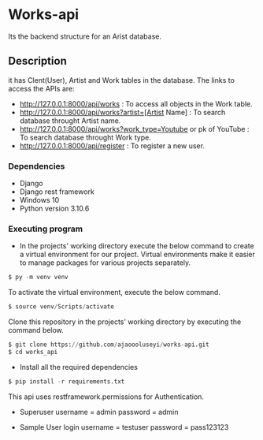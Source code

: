 # Works-api
Its the backend structure for an Arist database.

## Description
it has Clent(User), Artist and Work tables in the database. The links to access the APIs are:

* http://127.0.0.1:8000/api/works : To access all objects in the Work table. 
* http://127.0.0.1:8000/api/works?artist=[Artist Name] : To search database throught Artist name.
* http://127.0.0.1:8000/api/works?work_type=Youtube or pk of YouTube : To search database throught Work type.
* http://127.0.0.1:8000/api/register : To register a new user.

### Dependencies
* Django
* Django rest framework 
* Windows 10
* Python version 3.10.6 


### Executing program

* In the projects' working directory execute the below command to create a virtual environment for our project. Virtual environments make it easier to manage packages for various projects separately.

 
```python
$ py -m venv venv
```

To activate the virtual environment, execute the below command.

```python
$ source venv/Scripts/activate
```
Clone this repository in the projects' working directory by executing the command below.

```python
$ git clone https://github.com/ajaoooluseyi/works-api.git
$ cd works_api
```

* Install all the required dependencies
```python
$ pip install -r requirements.txt
```

This api uses restframework.permissions for Authentication.
* Superuser
 username = admin
 password = admin

* Sample User login
username = testuser
password = pass123123
```

